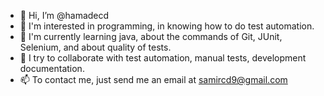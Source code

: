 - 👋 Hi, I’m @hamadecd
- 👀 I'm interested in programming, in knowing how to do test automation.
- 🌱 I'm currently learning java, about the commands of Git, JUnit, Selenium, and about quality of tests.
- 💞️ I try to collaborate with test automation, manual tests, development documentation.
- 📫 To contact me, just send me an email at samircd9@gmail.com

<!---
hamadecd/hamadecd is a ✨ special ✨ repository because its `README.md` (this file) appears on your GitHub profile.
You can click the Preview link to take a look at your changes.
--->
